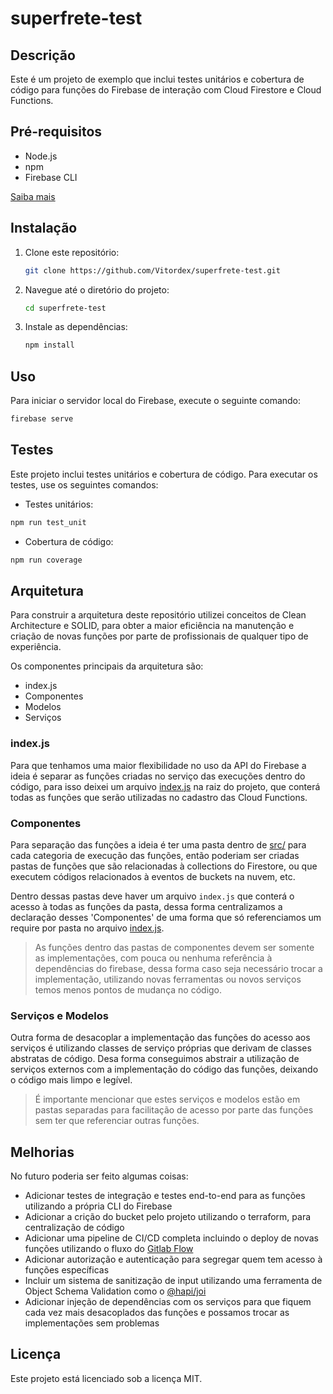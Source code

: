 # superfrete-test

## Descrição

Este é um projeto de exemplo que inclui testes unitários e cobertura de código para funções do Firebase de interação com Cloud Firestore e Cloud Functions.

## Pré-requisitos

- Node.js
- npm
- Firebase CLI

[Saiba mais](https://firebase.google.com/docs/functions)

## Instalação

1. Clone este repositório:
    ```bash
    git clone https://github.com/Vitordex/superfrete-test.git
    ```
2. Navegue até o diretório do projeto:
    ```bash
    cd superfrete-test
    ```
3. Instale as dependências:
    ```bash
    npm install
    ```

## Uso

Para iniciar o servidor local do Firebase, execute o seguinte comando:

```bash
firebase serve
```

## Testes

Este projeto inclui testes unitários e cobertura de código. Para executar os testes, use os seguintes comandos:
- Testes unitários:
```bash
npm run test_unit
```
- Cobertura de código:
```bash
npm run coverage
```

## Arquitetura

Para construir a arquitetura deste repositório utilizei conceitos de Clean Architecture e SOLID, para obter a maior eficiência na manutenção e criação de novas funções por parte de profissionais de qualquer tipo de experiência.

Os componentes principais da arquitetura são:
- index.js
- Componentes
- Modelos
- Serviços

### index.js

Para que tenhamos uma maior flexibilidade no uso da API do Firebase a ideia é separar as funções criadas no serviço das execuções dentro do código, para isso deixei um arquivo [index.js](./index.js) na raiz do projeto, que conterá todas as funções que serão utilizadas no cadastro das Cloud Functions.

### Componentes

Para separação das funções a ideia é ter uma pasta dentro de [src/](./src/) para cada categoria de execução das funções, então poderiam ser criadas pastas de funções que são relacionadas à collections do Firestore, ou que executem códigos relacionados à eventos de buckets na nuvem, etc.

Dentro dessas pastas deve haver um arquivo `index.js` que conterá o acesso à todas as funções da pasta, dessa forma centralizamos a declaração desses 'Componentes' de uma forma que só referenciamos um require por pasta no arquivo [index.js](./index.js).

> As funções dentro das pastas de componentes devem ser somente as implementações, com pouca ou nenhuma referência à dependências do firebase, dessa forma caso seja necessário trocar a implementação, utilizando novas ferramentas ou novos serviços temos menos pontos de mudança no código.

### Serviços e Modelos

Outra forma de desacoplar a implementação das funções do acesso aos serviços é utilizando classes de serviço próprias que derivam de classes abstratas de código. Desa forma conseguimos abstrair a utilização de serviços externos com a implementação do código das funções, deixando o código mais limpo e legível.

> É importante mencionar que estes serviços e modelos estão em pastas separadas para facilitação de acesso por parte das funções sem ter que referenciar outras funções.

## Melhorias

No futuro poderia ser feito algumas coisas:
- Adicionar testes de integração e testes end-to-end para as funções utilizando a própria CLI do Firebase
- Adicionar a crição do bucket pelo projeto utilizando o terraform, para centralização de código
- Adicionar uma pipeline de CI/CD completa incluindo o deploy de novas funções utilizando o fluxo do [Gitlab Flow](https://about.gitlab.com/topics/version-control/what-is-gitlab-flow/)
- Adicionar autorização e autenticação para segregar quem tem acesso à funções específicas
- Incluir um sistema de sanitização de input utilizando uma ferramenta de Object Schema Validation como o [@hapi/joi](https://www.npmjs.com/package/@hapi/joi)
- Adicionar injeção de dependências com os serviços para que fiquem cada vez mais desacoplados das funções e possamos trocar as implementações sem problemas

## Licença

Este projeto está licenciado sob a licença MIT.